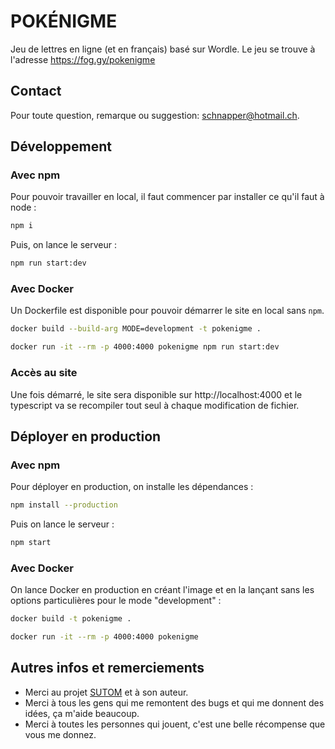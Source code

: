 # POKÉNIGME

Jeu de lettres en ligne (et en français) basé sur Wordle. Le jeu se trouve à l'adresse https://fog.gy/pokenigme

## Contact

Pour toute question, remarque ou suggestion: schnapper@hotmail.ch.

## Développement

### Avec npm

Pour pouvoir travailler en local, il faut commencer par installer ce qu'il faut à node :

```sh
npm i
```

Puis, on lance le serveur :

```sh
npm run start:dev
```

### Avec Docker

Un Dockerfile est disponible pour pouvoir démarrer le site en local sans `npm`.

```sh
docker build --build-arg MODE=development -t pokenigme .

docker run -it --rm -p 4000:4000 pokenigme npm run start:dev
```

### Accès au site

Une fois démarré, le site sera disponible sur http://localhost:4000 et le typescript va se recompiler tout seul à chaque modification de fichier.

## Déployer en production

### Avec npm

Pour déployer en production, on installe les dépendances :

```sh
npm install --production
```

Puis on lance le serveur :

```sh
npm start
```

### Avec Docker

On lance Docker en production en créant l'image et en la lançant sans les options particulières pour le mode "development" :

```sh
docker build -t pokenigme .

docker run -it --rm -p 4000:4000 pokenigme
```

## Autres infos et remerciements

- Merci au projet [SUTOM](https://framagit.org/JonathanMM/sutom) et à son auteur.
- Merci à tous les gens qui me remontent des bugs et qui me donnent des idées, ça m'aide beaucoup.
- Merci à toutes les personnes qui jouent, c'est une belle récompense que vous me donnez.

